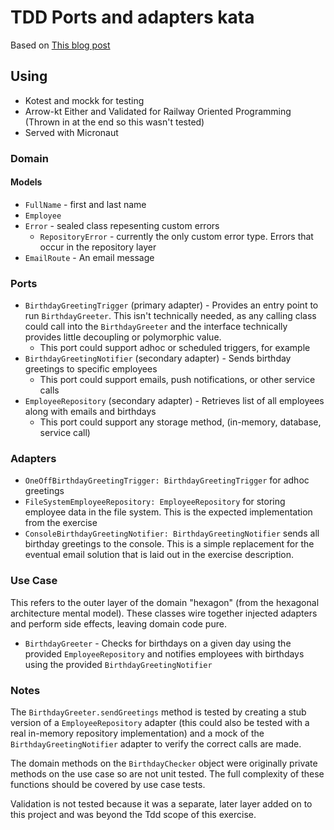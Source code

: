 # TDD Ports and adapters kata
Based on [This blog post](http://matteo.vaccari.name/blog/archives/154.html)

## Using
 - Kotest and mockk for testing
 - Arrow-kt Either and Validated for Railway Oriented Programming (Thrown in at the end so this wasn't tested)
 - Served with Micronaut

### Domain

#### Models
 - `FullName` - first and last name
 - `Employee`
 - `Error` - sealed class repesenting custom errors
   - `RepositoryError` - currently the only custom error type. Errors that occur in the repository layer
 - `EmailRoute` - An email message

### Ports
 - `BirthdayGreetingTrigger` (primary adapter) - Provides an entry point to run `BirthdayGreeter`. This isn't technically needed, as any calling class could call into the `BirthdayGreeter` and the interface technically provides little decoupling or polymorphic value.
   - This port could support adhoc or scheduled triggers, for example 
 - `BirthdayGreetingNotifier` (secondary adapter) - Sends birthday greetings to specific employees
   - This port could support emails, push notifications, or other service calls
 - `EmployeeRepository` (secondary adapter) - Retrieves list of all employees along with emails and birthdays
   - This port could support any storage method, (in-memory, database, service call)

### Adapters
- `OneOffBirthdayGreetingTrigger: BirthdayGreetingTrigger` for adhoc greetings
- `FileSystemEmployeeRepository: EmployeeRepository` for storing employee data in the file system. This is the expected implementation from the exercise
- `ConsoleBirthdayGreetingNotifier: BirthdayGreetingNotifier` sends all birthday greetings to the console. This is a simple replacement for the eventual email solution that is laid out in the exercise description.

### Use Case
This refers to the outer layer of the domain "hexagon" (from the hexagonal architecture mental model). These classes wire together injected adapters and perform side effects, leaving domain code pure.
 - `BirthdayGreeter` - Checks for birthdays on a given day using the provided `EmployeeRepository` and notifies employees with birthdays using the provided `BirthdayGreetingNotifier`

### Notes
The `BirthdayGreeter.sendGreetings` method is tested by creating a stub version of a `EmployeeRepository` adapter (this could also be tested with a real in-memory repository implementation) and a mock of the `BirthdayGreetingNotifier` adapter to verify the correct calls are made.

The domain methods on the `BirthdayChecker` object were originally private methods on the use case so are not unit tested. The full complexity of these functions should be covered by use case tests.

Validation is not tested because it was a separate, later layer added on to this project and was beyond the Tdd scope of this exercise.
